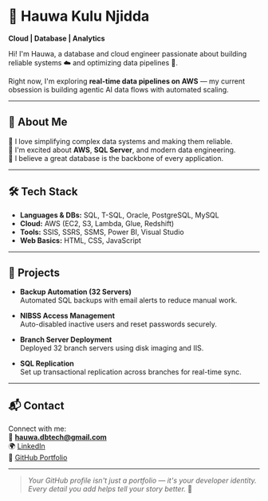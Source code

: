 # 🌟 Hauwa Kulu Njidda

**Cloud | Database | Analytics**

Hi! I'm Hauwa, a database and cloud engineer passionate about building reliable systems ☁️ and optimizing data pipelines 🚀.

Right now, I'm exploring **real-time data pipelines on AWS** — my current obsession is building agentic AI data flows with automated scaling.

---

## 📝 About Me

🔹 I love simplifying complex data systems and making them reliable.  
🔹 I'm excited about **AWS**, **SQL Server**, and modern data engineering.  
🔹 I believe a great database is the backbone of every application.

---

## 🛠️ Tech Stack

- **Languages & DBs:** SQL, T-SQL, Oracle, PostgreSQL, MySQL  
- **Cloud:** AWS (EC2, S3, Lambda, Glue, Redshift)  
- **Tools:** SSIS, SSRS, SSMS, Power BI, Visual Studio  
- **Web Basics:** HTML, CSS, JavaScript  

---

## 📌 Projects

- **Backup Automation (32 Servers)**  
  Automated SQL backups with email alerts to reduce manual work.

- **NIBSS Access Management**  
  Auto-disabled inactive users and reset passwords securely.

- **Branch Server Deployment**  
  Deployed 32 branch servers using disk imaging and IIS.

- **SQL Replication**  
  Set up transactional replication across branches for real-time sync.

---

## 📬 Contact

Connect with me:  
📧 **hauwa.dbtech@gmail.com**  
🌍 [LinkedIn](https://www.linkedin.com/in/hauwa-kulu-njidda/)  
📌 [GitHub Portfolio](https://github.com/HauwaDBA/iris-dba-portfolio)

---

> *Your GitHub profile isn't just a portfolio — it's your developer identity. Every detail you add helps tell your story better.* 🚀
